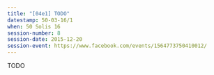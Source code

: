```yaml
---
title: "[04e1] TODO"
datestamp: 50-03-16/1
when: 50 Solis 16
session-number: 8
session-date: 2015-12-20
session-event: https://www.facebook.com/events/1564773750410012/
---
```

TODO
